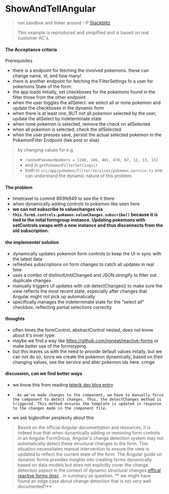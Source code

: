 # ShowAndTellAngular


>run sandbox and tinker around :-P
>[Stackblitz](https://stackblitz.com/~/github.com/janpauldahlke/ccwt-example)

> This example is reproduced and simplified and is based on real customer AC's.

#### The Acceptance criteria

Prerequisites 
  * there is a endpoint for fetching the involved pokemons. these can change name, id, and how many!
  * there is another endpoint for fetching the FilterSettings fo a user for pokemons
State of the form:
  * the app loads initially, set checkboxes for the pokemons found in the filter those from the other endpoint
  * when the user toggles the allSelect. we select all or none pokemon and update the checkboxes in the dynamic form
  * when there is at least one, BUT not all pokemon selected by the user, update the allSelect by indeterminate state
  * when none pokemon is selected, remove the check on allSelected
  * when all pokemon is selected, check the allSelected
  * when the user presses save, persist the actual selected pokemon in the PokemonFilter Endpoint (liek post or else)

> by changing values for e.g
>  * `randomPokemonNumbers = [240, 146, 401, 870, 67, 12, 13, 15]`
>  * and in `getPokemonFilterSettings()` 
>  * both in `src/app/pokemon/filter/services/pokemon.service.ts` one can understand the dynamic nature of this problem


#### The problem

* timetravel to commit 893fe949 to see the it there
* when dynamically adding controls to pokemon like seen here
* **we can not subscribe to valuechanges via `this.form$.controls.pokemon.valueChanges.subscribe()` because it is tied to the inital formgroup instance. Updating pokemons with setControls swaps with a new instance and thus disconnects from the old subscription.** 


#### the implementer solution

* dynamically updates pokemon form controls to keep the UI in sync with the latest data
* refreshes subscriptions on form changes to catch all updates in real time
* uses a combo of distinctUntilChanged and JSON.stringify to filter out duplicate changes
* manually triggers UI updates with cdr.detectChanges() to make sure the view reflects the most recent state, especially after changes that Angular might not pick up automatically
* specifically manages the indeterminate state for the "select all" checkbox, reflecting partial selections correctly

#### thoughts
* often times the formControl, abstractControl nested, does not know about it's inner type. 
* maybe we find a way like https://github.com/ngneat/reactive-forms or make better use of the formstyping. 
* but this leaves us with the need to provide default values initally, but we can not do so, since we create the pokemon dynamically, based on their changing values, see the service and alter pokemon ids here. cringe


#### discussion, can we find better ways

* we know this from reading [telerik dev blog entry](https://www.telerik.com/blogs/testing-dynamic-forms-in-angular)
* ```
    As we’ve made changes to the component, we have to manually force the component to detect changes. Thus, the detectChanges method is triggered. This method ensures the template is updated in response to the changes made in the component file.
    ```

* we ask bigbrother perplexity about this

>Based on the official Angular documentation and resources, it is indeed true that when dynamically adding or removing form controls in an Angular FormGroup, Angular's change detection system may not automatically detect these structural changes to the form. This situation necessitates manual intervention to ensure the view is updated to reflect the current state of the form.
The Angular guide on dynamic forms provides insights into creating forms dynamically based on data models but does not explicitly cover the change detection aspect in the context of dynamic structural changes
[offical reactive forms dosc](https://angular.io/guide/dynamic-form)
. 
> in summary as question. ** we might have found an edge case about change detection that is not very well documented?** 
